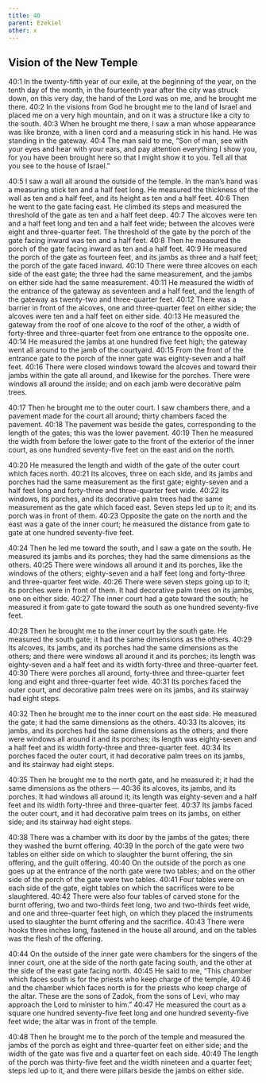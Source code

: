 ```yaml
---
title: 40
parent: Ezekiel
other: x
---
```


## Vision of the New Temple

<a name="40:1">40:1</a> In the twenty-fifth year of our exile, at the beginning of the year, on the tenth day of the month, in the fourteenth year after the city was struck down, on this very day, the hand of the Lord was on me, and he brought me there. <a name="40:2">40:2</a> In the visions from God he brought me to the land of Israel and placed me on a very high mountain, and on it was a structure like a city to the south. <a name="40:3">40:3</a> When he brought me there, I saw a man whose appearance was like bronze, with a linen cord and a measuring stick in his hand. He was standing in the gateway. <a name="40:4">40:4</a> The man said to me, “Son of man, see with your eyes and hear with your ears, and pay attention everything I show you, for you have been brought here so that I might show it to you. Tell all that you see to the house of Israel.”

<a name="40:5">40:5</a> I saw a wall all around the outside of the temple. In the man’s hand was a measuring stick ten and a half feet long. He measured the thickness of the wall as ten and a half feet, and its height as ten and a half feet. <a name="40:6">40:6</a> Then he went to the gate facing east. He climbed its steps and measured the threshold of the gate as ten and a half feet deep. <a name="40:7">40:7</a> The alcoves were ten and a half feet long and ten and a half feet wide; between the alcoves were eight and three-quarter feet. The threshold of the gate by the porch of the gate facing inward was ten and a half feet. <a name="40:8">40:8</a> Then he measured the porch of the gate facing inward as ten and a half feet. <a name="40:9">40:9</a> He measured the porch of the gate as fourteen feet, and its jambs as three and a half feet; the porch of the gate faced inward. <a name="40:10">40:10</a> There were three alcoves on each side of the east gate; the three had the same measurement, and the jambs on either side had the same measurement. <a name="40:11">40:11</a> He measured the width of the entrance of the gateway as seventeen and a half feet, and the length of the gateway as twenty-two and three-quarter feet. <a name="40:12">40:12</a> There was a barrier in front of the alcoves, one and three-quarter feet on either side; the alcoves were ten and a half feet on either side. <a name="40:13">40:13</a> He measured the gateway from the roof of one alcove to the roof of the other, a width of forty-three and three-quarter feet from one entrance to the opposite one. <a name="40:14">40:14</a> He measured the jambs at one hundred five feet high; the gateway went all around to the jamb of the courtyard. <a name="40:15">40:15</a> From the front of the entrance gate to the porch of the inner gate was eighty-seven and a half feet. <a name="40:16">40:16</a> There were closed windows toward the alcoves and toward their jambs within the gate all around, and likewise for the porches. There were windows all around the inside; and on each jamb were decorative palm trees.

<a name="40:17">40:17</a> Then he brought me to the outer court. I saw chambers there, and a pavement made for the court all around; thirty chambers faced the pavement. <a name="40:18">40:18</a> The pavement was beside the gates, corresponding to the length of the gates; this was the lower pavement. <a name="40:19">40:19</a> Then he measured the width from before the lower gate to the front of the exterior of the inner court, as one hundred seventy-five feet on the east and on the north.

<a name="40:20">40:20</a> He measured the length and width of the gate of the outer court which faces north. <a name="40:21">40:21</a> Its alcoves, three on each side, and its jambs and porches had the same measurement as the first gate; eighty-seven and a half feet long and forty-three and three-quarter feet wide. <a name="40:22">40:22</a> Its windows, its porches, and its decorative palm trees had the same measurement as the gate which faced east. Seven steps led up to it; and its porch was in front of them. <a name="40:23">40:23</a> Opposite the gate on the north and the east was a gate of the inner court; he measured the distance from gate to gate at one hundred seventy-five feet.

<a name="40:24">40:24</a> Then he led me toward the south, and I saw a gate on the south. He measured its jambs and its porches; they had the same dimensions as the others. <a name="40:25">40:25</a> There were windows all around it and its porches, like the windows of the others; eighty-seven and a half feet long and forty-three and three-quarter feet wide. <a name="40:26">40:26</a> There were seven steps going up to it; its porches were in front of them. It had decorative palm trees on its jambs, one on either side. <a name="40:27">40:27</a> The inner court had a gate toward the south; he measured it from gate to gate toward the south as one hundred seventy-five feet.

<a name="40:28">40:28</a> Then he brought me to the inner court by the south gate. He measured the south gate; it had the same dimensions as the others. <a name="40:29">40:29</a> Its alcoves, its jambs, and its porches had the same dimensions as the others; and there were windows all around it and its porches; its length was eighty-seven and a half feet and its width forty-three and three-quarter feet. <a name="40:30">40:30</a> There were porches all around, forty-three and three-quarter feet long and eight and three-quarter feet wide. <a name="40:31">40:31</a> Its porches faced the outer court, and decorative palm trees were on its jambs, and its stairway had eight steps.

<a name="40:32">40:32</a> Then he brought me to the inner court on the east side. He measured the gate; it had the same dimensions as the others. <a name="40:33">40:33</a> Its alcoves, its jambs, and its porches had the same dimensions as the others; and there were windows all around it and its porches; its length was eighty-seven and a half feet and its width forty-three and three-quarter feet. <a name="40:34">40:34</a> Its porches faced the outer court, it had decorative palm trees on its jambs, and its stairway had eight steps.

<a name="40:35">40:35</a> Then he brought me to the north gate, and he measured it; it had the same dimensions as the others —  <a name="40:36">40:36</a> its alcoves, its jambs, and its porches. It had windows all around it; its length was eighty-seven and a half feet and its width forty-three and three-quarter feet. <a name="40:37">40:37</a> Its jambs faced the outer court, and it had decorative palm trees on its jambs, on either side; and its stairway had eight steps.

<a name="40:38">40:38</a> There was a chamber with its door by the jambs of the gates; there they washed the burnt offering. <a name="40:39">40:39</a> In the porch of the gate were two tables on either side on which to slaughter the burnt offering, the sin offering, and the guilt offering. <a name="40:40">40:40</a> On the outside of the porch as one goes up at the entrance of the north gate were two tables; and on the other side of the porch of the gate were two tables. <a name="40:41">40:41</a> Four tables were on each side of the gate, eight tables on which the sacrifices were to be slaughtered. <a name="40:42">40:42</a> There were also four tables of carved stone for the burnt offering, two and two-thirds feet long, two and two-thirds feet wide, and one and three-quarter feet high, on which they placed the instruments used to slaughter the burnt offering and the sacrifice. <a name="40:43">40:43</a> There were hooks three inches long, fastened in the house all around, and on the tables was the flesh of the offering.

<a name="40:44">40:44</a> On the outside of the inner gate were chambers for the singers of the inner court, one at the side of the north gate facing south, and the other at the side of the east gate facing north. <a name="40:45">40:45</a> He said to me, “This chamber which faces south is for the priests who keep charge of the temple, <a name="40:46">40:46</a> and the chamber which faces north is for the priests who keep charge of the altar. These are the sons of Zadok, from the sons of Levi, who may approach the Lord to minister to him.” <a name="40:47">40:47</a> He measured the court as a square one hundred seventy-five feet long and one hundred seventy-five feet wide; the altar was in front of the temple.

<a name="40:48">40:48</a> Then he brought me to the porch of the temple and measured the jambs of the porch as eight and three-quarter feet on either side; and the width of the gate was five and a quarter feet on each side. <a name="40:49">40:49</a> The length of the porch was thirty-five feet and the width nineteen and a quarter feet; steps led up to it, and there were pillars beside the jambs on either side.

